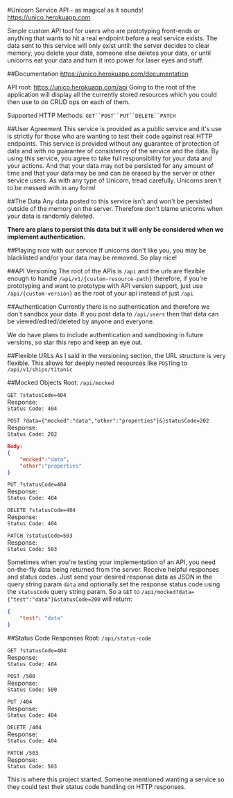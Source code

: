 #Unicorn Service API - as magical as it sounds!
https://unico.herokuapp.com

Simple custom API tool for users who are prototyping front-ends or anything that wants to hit a real endpoint before a real service exists.
The data sent to this service will only exist until: the server decides to clear memory, you delete your data, someone else deletes your data,
or until unicorns eat your data and turn it into power for laser eyes and stuff.

##Documentation
https://unico.herokuapp.com/documentation

API root: https://unico.herokuapp.com/api
Going to the root of the application will display all the currently stored resources which you could then use to do CRUD ops on each of them.

Supported HTTP Methods:
`GET``POST``PUT``DELETE``PATCH`

##User Agreement
This service is provided as a public service and it's use is strictly for those who are wanting to test their code against real HTTP endpoints.
This service is provided without any guarantee of protection of data and with no guarantee of consistency of the service and the data.
By using this service, you agree to take full responsibility for your data and your actions. And that your data may not be persisted for any
amount of time and that your data may be and can be erased by the server or other service users.
As with any type of Unicorn, tread carefully. Unicorns aren't to be messed with in any form!

##The Data
Any data posted to this service isn't and won't be persisted outside of the memory on the server.
Therefore don't blame unicorns when your data is randomly deleted.

**There are plans to persist this data but it will only be considered when we implement authentication.**

##Playing nice with our service
If unicorns don't like you, you may be blacklisted and/or your data may be removed. So play nice!

##API Versioning
The root of the APIs is `/api` and the urls are flexible enough to handle `/api/v1/{custom-resource-path}` therefore, if you're prototyping and want to
prototype with API version support, just use `/api/{custom-version}` as the root of your api instead of just `/api`

##Authentication
Currently there is no authentication and therefore we don't sandbox your data. If you post data to `/api/users` then that data can be viewed/edited/deleted
by anyone and everyone.

We do have plans to include authentication and sandboxing in future versions, so star this repo and keep an eye out.

##Flexible URLs
As I said in the versioning section, the URL structure is very flexible. This allows for deeply nested resources like `POST`ing to `/api/v1/ships/titanic`

##Mocked Objects
Root: `/api/mocked`

`GET ?statusCode=404`  
Response:  
`Status Code: 404`

`POST ?data={"mocked":"data","other":"properties"}&}statusCode=202`  
Response:  
`Status Code: 202`
```json
Body:
{
    "mocked":"data",
    "other":"properties"
}
```

`PUT ?statusCode=404`  
Response:  
`Status Code: 404`

`DELETE ?statusCode=404`  
Response:  
`Status Code: 404`

`PATCH ?statusCode=503`  
Response:  
`Status Code: 503`

Sometimes when you're testing your implementation of an API, you need on-the-fly data being returned from the server. Receive helpful responses and status codes.
Just send your desired response data as JSON in the query string param `data` and optionally set the response status code using the `statusCode` query string
param. So a `GET` to `/api/mocked?data={"test":"data"}&statusCode=200` will return:
```json
{
    "test": "data"
}
```

##Status Code Responses
Root: `/api/status-code`

`GET ?statusCode=404`  
Response:  
`Status Code: 404`

`POST /500`  
Response:  
`Status Code: 500`

`PUT /404`  
Response:  
`Status Code: 404`

`DELETE /404`  
Response:  
`Status Code: 404`

`PATCH /503`  
Response:  
`Status Code: 503`

This is where this project started. Someone mentioned wanting a service so they could test their status code handling on HTTP responses.